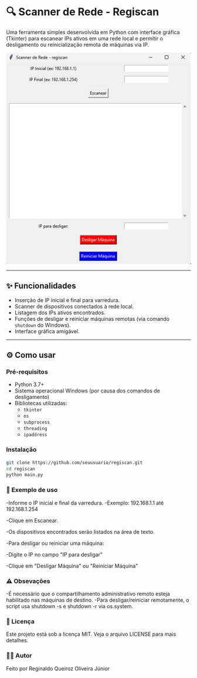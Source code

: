 # 🔍 Scanner de Rede - **Regiscan**

Uma ferramenta simples desenvolvida em Python com interface gráfica (Tkinter) para escanear IPs ativos em uma rede local e permitir o desligamento ou reinicialização remota de máquinas via IP.

![Screenshot da interface](./tela.png)

---

## ✨ Funcionalidades

- Inserção de IP inicial e final para varredura.
- Scanner de dispositivos conectados à rede local.
- Listagem dos IPs ativos encontrados.
- Funções de desligar e reiniciar máquinas remotas (via comando `shutdown` do Windows).
- Interface gráfica amigável.

---

## ⚙️ Como usar

### Pré-requisitos

- Python 3.7+
- Sistema operacional Windows (por causa dos comandos de desligamento)
- Bibliotecas utilizadas:
  - `tkinter`
  - `os`
  - `subprocess`
  - `threading`
  - `ipaddress`

### Instalação

```bash
git clone https://github.com/seuusuario/regiscan.git
cd regiscan
python main.py
```
### 🧪 Exemplo de uso

-Informe o IP inicial e final da varredura.
-Exemplo: 192.168.1.1 até 192.168.1.254

-Clique em Escanear.

-Os dispositivos encontrados serão listados na área de texto.

-Para desligar ou reiniciar uma máquina:

-Digite o IP no campo "IP para desligar"

-Clique em "Desligar Máquina" ou "Reiniciar Máquina"

### ⚠️ Obsevações

-É necessário que o compartilhamento administrativo remoto esteja habilitado nas máquinas de destino.
-Para desligar/reiniciar remotamente, o script usa shutdown -s e shutdown -r via os.system.

### 📜 Licença 

Este projeto está sob a licença MIT. Veja o arquivo LICENSE para mais detalhes.

### 👨‍💻 Autor
Feito por Reginaldo Queiroz Oliveira Júnior 
